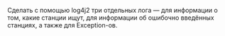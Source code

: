Сделать с помощью log4j2 три отдельных лога — для информации о том, какие станции ищут, для информации об ошибочно введённых станциях, а также для Exception-ов.
